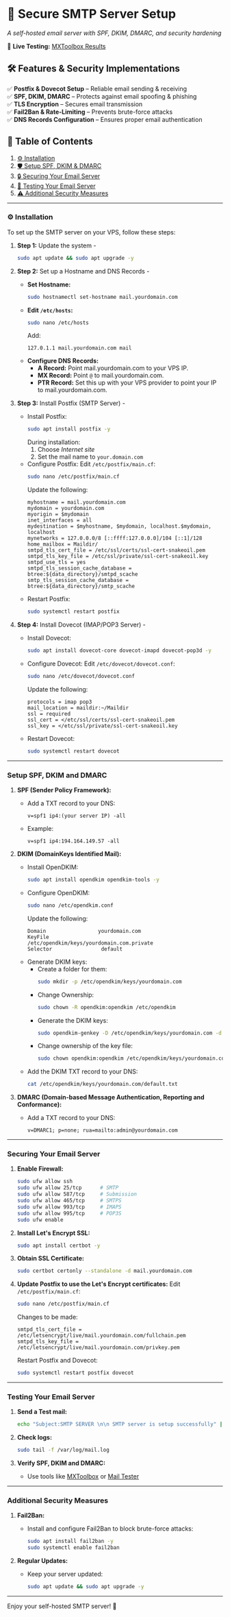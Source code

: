 # 📧 Secure SMTP Server Setup  
*A self-hosted email server with SPF, DKIM, DMARC, and security hardening*  

🚀 **Live Testing:** [MXToolbox Results](https://mxtoolbox.com/SuperTool.aspx) 

## 🛠️ Features & Security Implementations  
✅ **Postfix & Dovecot Setup** – Reliable email sending & receiving  
✅ **SPF, DKIM, DMARC** – Protects against email spoofing & phishing  
✅ **TLS Encryption** – Secures email transmission  
✅ **Fail2Ban & Rate-Limiting** – Prevents brute-force attacks  
✅ **DNS Records Configuration** – Ensures proper email authentication  

## **📑 Table of Contents**
1. [⚙️ Installation](#installation)
2. [🛡️ Setup SPF, DKIM & DMARC](#setup-spf-dkim-and-dmarc)
3. [🔒 Securing Your Email Server](#securing-your-email-server)
4. [🚀 Testing Your Email Server](#testing-your-email-server)
5. [⚠️ Additional Security Measures](#additional-security-measures)



---

### **⚙️ Installation <a name="installation"></a>**  
To set up the SMTP server on your VPS, follow these steps:

1. **Step 1:** Update the system -
    ```bash
    sudo apt update && sudo apt upgrade -y
    ```

2. **Step 2:** Set up a Hostname and DNS Records -
    - **Set Hostname:**
        ```bash
        sudo hostnamectl set-hostname mail.yourdomain.com
        ```
    - **Edit `/etc/hosts`:** 
        ```bash
        sudo nano /etc/hosts
        ```
        Add:
        ```text
        127.0.1.1 mail.yourdomain.com mail
        ```
    - **Configure DNS Records:**
        - **A Record:** Point mail.yourdomain.com to your VPS IP.
        - **MX Record:** Point `@` to mail.yourdomain.com.
        - **PTR Record:** Set this up with your VPS provider to point your IP to mail.yourdomain.com.

3. **Step 3:** Install Postfix (SMTP Server) -
    - Install Postfix:
        ```bash
        sudo apt install postfix -y
        ```
        During installation:
        1. Choose *Internet site*
        2. Set the mail name to `your.domain.com`
    - Configure Postfix:
        Edit `/etc/postfix/main.cf`:
        ```bash
        sudo nano /etc/postfix/main.cf
        ```
        Update the following:
        ```text
        myhostname = mail.yourdomain.com
        mydomain = yourdomain.com
        myorigin = $mydomain
        inet_interfaces = all
        mydestination = $myhostname, $mydomain, localhost.$mydomain, localhost
        mynetworks = 127.0.0.0/8 [::ffff:127.0.0.0]/104 [::1]/128
        home_mailbox = Maildir/
        smtpd_tls_cert_file = /etc/ssl/certs/ssl-cert-snakeoil.pem
        smtpd_tls_key_file = /etc/ssl/private/ssl-cert-snakeoil.key
        smtpd_use_tls = yes
        smtpd_tls_session_cache_database = btree:${data_directory}/smtpd_scache
        smtp_tls_session_cache_database = btree:${data_directory}/smtp_scache
        ```
    - Restart Postfix:
        ```bash
        sudo systemctl restart postfix
        ```

4. **Step 4:** Install Dovecot (IMAP/POP3 Server) -
    - Install Dovecot:
        ```bash
        sudo apt install dovecot-core dovecot-imapd dovecot-pop3d -y
        ```
    - Configure Dovecot:
        Edit `/etc/dovecot/dovecot.conf`:
        ```bash
        sudo nano /etc/dovecot/dovecot.conf
        ```
        Update the following:
        ```text
        protocols = imap pop3
        mail_location = maildir:~/Maildir
        ssl = required
        ssl_cert = </etc/ssl/certs/ssl-cert-snakeoil.pem
        ssl_key = </etc/ssl/private/ssl-cert-snakeoil.key
        ```
    - Restart Dovecot:
        ```bash
        sudo systemctl restart dovecot
        ```

---

### **Setup SPF, DKIM and DMARC**

1. **SPF (Sender Policy Framework):**
    - Add a TXT record to your DNS:
        ```text
        v=spf1 ip4:(your server IP) -all
        ```
    - Example:
        ```text
        v=spf1 ip4:194.164.149.57 -all
        ```

2. **DKIM (DomainKeys Identified Mail):**
    - Install OpenDKIM:
        ```bash
        sudo apt install opendkim opendkim-tools -y
        ```
    - Configure OpenDKIM:
        ```bash
        sudo nano /etc/opendkim.conf
        ```
        Update the following:
        ```text
        Domain                 yourdomain.com
        KeyFile                 /etc/opendkim/keys/yourdomain.com.private
        Selector                default
        ```
    - Generate DKIM keys:
        - Create a folder for them:
            ```bash
            sudo mkdir -p /etc/opendkim/keys/yourdomain.com
            ```
        - Change Ownership:
            ```bash
            sudo chown -R opendkim:opendkim /etc/opendkim
            ```
        - Generate the DKIM keys:
            ```bash
            sudo opendkim-genkey -D /etc/opendkim/keys/yourdomain.com -d yourdomain.com -s default
            ```
        - Change ownership of the key file:
            ```bash
            sudo chown opendkim:opendkim /etc/opendkim/keys/yourdomain.com/default.private
            ```
    - Add the DKIM TXT record to your DNS:
        ```bash
        cat /etc/opendkim/keys/yourdomain.com/default.txt
        ```

3. **DMARC (Domain-based Message Authentication, Reporting and Conformance):**
    - Add a TXT record to your DNS:
        ```text
        v=DMARC1; p=none; rua=mailto:admin@yourdomain.com
        ```

---

### **Securing Your Email Server**

1. **Enable Firewall:**
    ```bash
    sudo ufw allow ssh
    sudo ufw allow 25/tcp      # SMTP
    sudo ufw allow 587/tcp     # Submission
    sudo ufw allow 465/tcp     # SMTPS
    sudo ufw allow 993/tcp     # IMAPS
    sudo ufw allow 995/tcp     # POP3S
    sudo ufw enable
    ```

2. **Install Let's Encrypt SSL:**
    ```bash
    sudo apt install certbot -y
    ```

3. **Obtain SSL Certificate:**
    ```bash
    sudo certbot certonly --standalone -d mail.yourdomain.com
    ```

4. **Update Postfix to use the Let's Encrypt certificates:**
    Edit `/etc/postfix/main.cf`:
    ```bash
    sudo nano /etc/postfix/main.cf
    ```
    Changes to be made:
    ```text
    smtpd_tls_cert_file = /etc/letsencrypt/live/mail.yourdomain.com/fullchain.pem
    smtpd_tls_key_file = /etc/letsencrypt/live/mail.yourdomain.com/privkey.pem
    ```
    Restart Postfix and Dovecot:
    ```bash
    sudo systemctl restart postfix dovecot
    ```

---

### **Testing Your Email Server**

1. **Send a Test mail:**
    ```bash
    echo "Subject:SMTP SERVER \n\n SMTP server is setup successfully" | sendmail yourmail@email.com
    ```

2. **Check logs:**
    ```bash
    sudo tail -f /var/log/mail.log
    ```

3. **Verify SPF, DKIM and DMARC:**
    - Use tools like [MXToolbox](https://mxtoolbox.com/SuperTool.aspx) or [Mail Tester](https://www.mail-tester.com/)

---

### **Additional Security Measures**

1. **Fail2Ban:**
    - Install and configure Fail2Ban to block brute-force attacks:
        ```bash
        sudo apt install fail2ban -y
        sudo systemctl enable fail2ban
        ```

2. **Regular Updates:**
    - Keep your server updated:
        ```bash
        sudo apt update && sudo apt upgrade -y
        ```

---

Enjoy your self-hosted SMTP server! 📨
